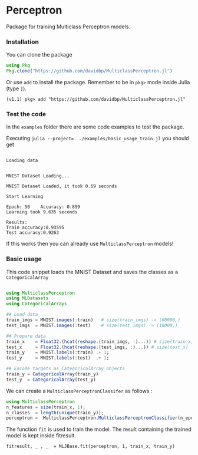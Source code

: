 # Perceptron

Package for training Multiclass Perceptron models.

### Installation

You can clone the package

```julia
using Pkg
Pkg.clone("https://github.com/davidbp/MulticlassPerceptron.jl") 
```

Or use `add` to install the package. Remember to be in `pkg>` mode inside Julia (type `]`).

```
(v1.1) pkg> add "https://github.com/davidbp/MulticlassPerceptron.jl"
```



### Test the code

In the `examples` folder there are some code examples to test the package.

Executing `julia --project=. ./examples/basic_usage_train.jl` you should get

```
 
Loading data


MNIST Dataset Loading...

MNIST Dataset Loaded, it took 0.69 seconds

Start Learning

Epoch: 50 	 Accuracy: 0.899
Learning took 9.635 seconds

Results:
Train accuracy:0.93595
Test accuracy:0.9263

```

If this works then you can already use `MulticlassPerceptron` models!



### Basic usage 

This code snippet loads the MNIST Dataset and saves the classes as a `CategoricalArray`

```julia

using MulticlassPerceptron
using MLDatasets
using CategoricalArrays

## Load data
train_imgs = MNIST.images(:train)   # size(train_imgs) -> (60000,)
test_imgs  = MNIST.images(:test)    # size(test_imgs) -> (10000,)

## Prepare data
train_x    = Float32.(hcat(reshape.(train_imgs, :)...)) # size(train_x) -> (784, 60000)
test_x     = Float32.(hcat(reshape.(test_imgs, :)...)) # size(test_x)   -> (784, 60000)
train_y    = MNIST.labels(:train) .+ 1;
test_y     = MNIST.labels(:test)  .+ 1;

## Encode targets as CategoricalArray objects
train_y = CategoricalArray(train_y)
test_y  = CategoricalArray(test_y)


```

We can create a `MulticlassPerceptronClassifer` as follows :

```julia
using MulticlassPerceptron
n_features = size(train_x, 1);
n_classes  = length(unique(train_y));
perceptron =  MulticlassPerceptron.MulticlassPerceptronClassifier(n_epochs=50; f_average_weights=true)
```

The function `fit` is used to train the model. The result containing the trained model is kept inside fitresult.

```
fitresult, _ , _  = MLJBase.fit(perceptron, 1, train_x, train_y) 
```

